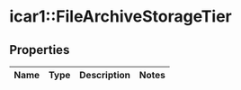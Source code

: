 # icar1::FileArchiveStorageTier


## Properties
Name | Type | Description | Notes
------------ | ------------- | ------------- | -------------


